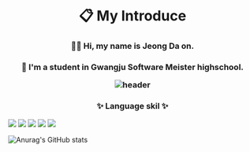 <h1 align="center"> 📋 My Introduce</h1>
<h3 align="center">  👋🏻 Hi, my name is Jeong Da on.
<h3 align="center">  🏫 I'm a student in Gwangju Software Meister highschool.

![header](https://capsule-render.vercel.app/api?type=wave&color=auto&height=300&section=header&text=Jeongdaon&fontSize=90)
  
  <h3 align="center">✨ Language skil ✨ </h3>
 <p align="center">

<img src="https://img.shields.io/badge/Android Studio-5FEE9E?style=flat-square&logo=AndroidStudio&logoColor=white"/> <img src="https://img.shields.io/badge/Android-5CE75C?style=flat-square&logo=Android&logoColor=white"/> <img src="https://img.shields.io/badge/Kotlin-57E9E1?style=flat-square&logo=Kotlin&logoColor=white"/> <img src="https://img.shields.io/badge/c-96D5D7?style=flat-square&logo=c&logoColor=white"/></a> <img src="https://img.shields.io/badge/python-B0F7FF?style=flat-square&logo=python&logoColor=white"/>
  
![Anurag's GitHub stats](https://github-readme-stats.vercel.app/api?username=daon1213&&show_icons=true&theme=default)

<!--
**daon1213/daon1213** is a ✨ _special_ ✨ repository because its `README.md` (this file) appears on your GitHub profile.

Here are some ideas to get you started:

- 🔭 I’m currently working on ...
- 🌱 I’m currently learning ...
- 👯 I’m looking to collaborate on ...
- 🤔 I’m looking for help with ...
- 💬 Ask me about ...
- 📫 How to reach me: ...
- 😄 Pronouns: ...
- ⚡ Fun fact: ...
-->
